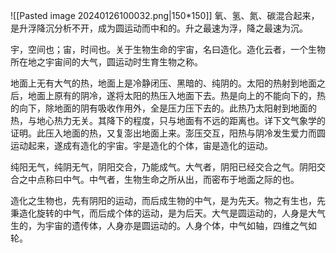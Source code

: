 
![[Pasted image 20240126100032.png|150*150]]
氧、氢、氮、碳混合起来，是升浮降沉分析不开，成为圆运动而中和的。升之最速为浮，降之最速为沉。

宇，空间也；宙，时间也。关于生物生命的宇宙，名曰造化。造化云者，一个生物所在地之宇宙间的大气，圆运动时生育生物之称。


地面上无有大气的热，地面上是冷静闭压、黑暗的、纯阴的。太阳的热射到地面之后，地面上原有的阴冷，遂将太阳的热压入地面下去。热是向上的不能向下的，热的向下，除地面的阴有吸收作用外，全是压力压下去的。此热乃太阳射到地面的热，与地心热力无关。其降下的程度，只与地面有不远的距离也。详下文气象学的证明。此压入地面的热，又复澎出地面上来。澎压交互，阳热与阴冷发生爱力而圆运动起来，遂成有造化的宇宙。宇是造化的个体，宙是造化的运动。

纯阳无气，纯阴无气，阴阳交合，乃能成气。大气者，阴阳已经交合之气。阴阳交合之中点称曰中气。中气者，生物生命之所从出，而密布于地面之际的也。

造化之生物也，先有阴阳的运动，而后成生物的中气，是为先天。物之有生也，先秉造化旋转的中气，而后成个体的运动，是为后天。大气是圆运动的，人身是大气生的，为宇宙的遗传体，人身亦是圆运动的。人身个体，中气如轴，四维之气如轮。